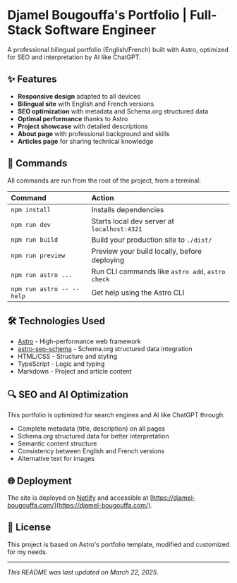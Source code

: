 # Djamel Bougouffa's Portfolio | Full-Stack Software Engineer

A professional bilingual portfolio (English/French) built with Astro, optimized for SEO and interpretation by AI like ChatGPT.

## ✨ Features

- **Responsive design** adapted to all devices
- **Bilingual site** with English and French versions
- **SEO optimization** with metadata and Schema.org structured data
- **Optimal performance** thanks to Astro
- **Project showcase** with detailed descriptions
- **About page** with professional background and skills
- **Articles page** for sharing technical knowledge

## 🧞 Commands

All commands are run from the root of the project, from a terminal:

| Command                   | Action                                           |
| :------------------------ | :----------------------------------------------- |
| `npm install`             | Installs dependencies                            |
| `npm run dev`             | Starts local dev server at `localhost:4321`      |
| `npm run build`           | Build your production site to `./dist/`          |
| `npm run preview`         | Preview your build locally, before deploying     |
| `npm run astro ...`       | Run CLI commands like `astro add`, `astro check` |
| `npm run astro -- --help` | Get help using the Astro CLI                     |

## 🛠️ Technologies Used

- [Astro](https://astro.build/) - High-performance web framework
- [astro-seo-schema](https://www.npmjs.com/package/astro-seo-schema) - Schema.org structured data integration
- HTML/CSS - Structure and styling
- TypeScript - Logic and typing
- Markdown - Project and article content

## 🔍 SEO and AI Optimization

This portfolio is optimized for search engines and AI like ChatGPT through:

- Complete metadata (title, description) on all pages
- Schema.org structured data for better interpretation
- Semantic content structure
- Consistency between English and French versions
- Alternative text for images

## 🌐 Deployment

The site is deployed on [Netlify](https://www.netlify.com/) and accessible at [https://djamel-bougouffa.com/](https://djamel-bougouffa.com/).

## 📝 License

This project is based on Astro's portfolio template, modified and customized for my needs.

---

*This README was last updated on March 22, 2025.*

